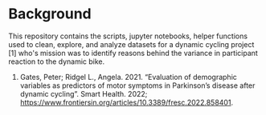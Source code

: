 # Background

This repository contains the scripts, jupyter notebooks, helper functions used to clean, explore, and analyze datasets for a dynamic cycling project [1] who's mission was to identify reasons behind the variance in participant reaction to the dynamic bike.

1. Gates, Peter; Ridgel L., Angela. 2021. “Evaluation of demographic variables as predictors of motor symptoms in Parkinson’s disease after dynamic cycling”. Smart Health. 2022; https://www.frontiersin.org/articles/10.3389/fresc.2022.858401.
